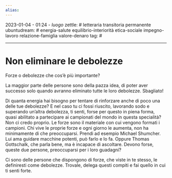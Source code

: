 ```yaml
---
alias: 
---
```

2023-01-04 - 01:24 - *luogo*
zettle: # letteraria transitoria permanente
ubuntudream: # energia-salute equilibrio-interiorità etica-sociale impegno-lavoro relazione-famiglia valore-denaro 
tag: #

---
# Non eliminare le debolezze

Forze o debolezze che cos’è più importante?

La maggior parte delle persone sono della pazza idea, di poter aver successo solo quando avranno eliminato tutte le loro debolezze. Sbagliato!

Di quanta energia hai bisogno per tentare di rinforzare anche di poco una delle tue debolezze? E nel caso tu ci fossi riuscito, lavorando sodo e superando un’altra debolezza, ti senti, forse per questo in piena forma, quasi abilitato a partecipare ai campionati del mondo in questa specialità? Non ci credo proprio. Le forze sono il materiale con cui vengono formati i campioni. Chi vive le proprie forze e ogni giorno le aumenta, non ha minimamente di che preoccuparsi. Prendi ad esempio Michael Shumcher. Lui ama guidare macchine potenti, può farlo e lo fa. Oppure Thomas Gottschalk, che parla bene, ma è incapace di ascoltare. Devono forse, queste due persone, preoccuparsi per i loro guadagni?

Ci sono delle persone che dispongono di forze, che viste in te stesso, le definiresti come debolezze. Trovale, delega questi compiti e fai quello in cui ti senti forte.
